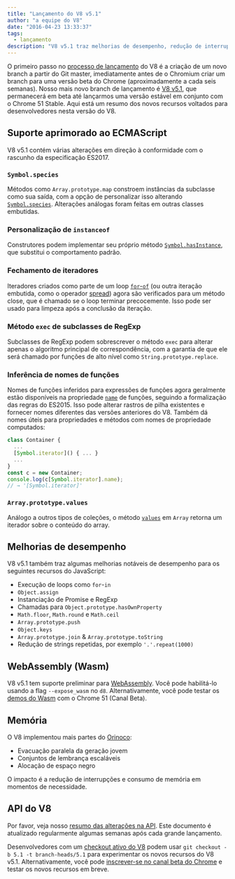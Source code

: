 ```yaml
---
title: "Lançamento do V8 v5.1"
author: "a equipe do V8"
date: "2016-04-23 13:33:37"
tags: 
  - lançamento
description: "V8 v5.1 traz melhorias de desempenho, redução de interrupções e consumo de memória, e maior suporte aos recursos da linguagem ECMAScript."
---
```

O primeiro passo no [processo de lançamento](/docs/release-process) do V8 é a criação de um novo branch a partir do Git master, imediatamente antes de o Chromium criar um branch para uma versão beta do Chrome (aproximadamente a cada seis semanas). Nosso mais novo branch de lançamento é [V8 v5.1](https://chromium.googlesource.com/v8/v8.git/+log/branch-heads/5.1), que permanecerá em beta até lançarmos uma versão estável em conjunto com o Chrome 51 Stable. Aqui está um resumo dos novos recursos voltados para desenvolvedores nesta versão do V8.

<!--truncate-->
## Suporte aprimorado ao ECMAScript

V8 v5.1 contém várias alterações em direção à conformidade com o rascunho da especificação ES2017.

### `Symbol.species`

Métodos como `Array.prototype.map` constroem instâncias da subclasse como sua saída, com a opção de personalizar isso alterando [`Symbol.species`](https://developer.mozilla.org/en-US/docs/Web/JavaScript/Reference/Global_Objects/Symbol/species). Alterações análogas foram feitas em outras classes embutidas.

### Personalização de `instanceof`

Construtores podem implementar seu próprio método [`Symbol.hasInstance`](https://developer.mozilla.org/en-US/docs/Web/JavaScript/Reference/Global_Objects/Symbol#Other_symbols), que substitui o comportamento padrão.

### Fechamento de iteradores

Iteradores criados como parte de um loop [`for`-`of`](https://developer.mozilla.org/en-US/docs/Web/JavaScript/Reference/Statements/for...of) (ou outra iteração embutida, como o operador [spread](https://developer.mozilla.org/en-US/docs/Web/JavaScript/Reference/Operators/Spread_operator)) agora são verificados para um método close, que é chamado se o loop terminar precocemente. Isso pode ser usado para limpeza após a conclusão da iteração.

### Método `exec` de subclasses de RegExp

Subclasses de RegExp podem sobrescrever o método `exec` para alterar apenas o algoritmo principal de correspondência, com a garantia de que ele será chamado por funções de alto nível como `String.prototype.replace`.

### Inferência de nomes de funções

Nomes de funções inferidos para expressões de funções agora geralmente estão disponíveis na propriedade [`name`](https://developer.mozilla.org/en-US/docs/Web/JavaScript/Reference/Global_Objects/Function/name) de funções, seguindo a formalização das regras do ES2015. Isso pode alterar rastros de pilha existentes e fornecer nomes diferentes das versões anteriores do V8. Também dá nomes úteis para propriedades e métodos com nomes de propriedade computados:

```js
class Container {
  ...
  [Symbol.iterator]() { ... }
  ...
}
const c = new Container;
console.log(c[Symbol.iterator].name);
// → '[Symbol.iterator]'
```

### `Array.prototype.values`

Análogo a outros tipos de coleções, o método [`values`](https://developer.mozilla.org/en-US/docs/Web/JavaScript/Reference/Global_Objects/Array/values) em `Array` retorna um iterador sobre o conteúdo do array.

## Melhorias de desempenho

V8 v5.1 também traz algumas melhorias notáveis de desempenho para os seguintes recursos do JavaScript:

- Execução de loops como `for`-`in`
- `Object.assign`
- Instanciação de Promise e RegExp
- Chamadas para `Object.prototype.hasOwnProperty`
- `Math.floor`, `Math.round` e `Math.ceil`
- `Array.prototype.push`
- `Object.keys`
- `Array.prototype.join` & `Array.prototype.toString`
- Redução de strings repetidas, por exemplo `'.'.repeat(1000)`

## WebAssembly (Wasm)

V8 v5.1 tem suporte preliminar para [WebAssembly](/blog/webassembly-experimental). Você pode habilitá-lo usando a flag `--expose_wasm` no `d8`. Alternativamente, você pode testar os [demos do Wasm](https://webassembly.github.io/demo/) com o Chrome 51 (Canal Beta).

## Memória

O V8 implementou mais partes do [Orinoco](/blog/orinoco):

- Evacuação paralela da geração jovem
- Conjuntos de lembrança escaláveis
- Alocação de espaço negro

O impacto é a redução de interrupções e consumo de memória em momentos de necessidade.

## API do V8

Por favor, veja nosso [resumo das alterações na API](https://bit.ly/v8-api-changes). Este documento é atualizado regularmente algumas semanas após cada grande lançamento.

Desenvolvedores com um [checkout ativo do V8](https://v8.dev/docs/source-code#using-git) podem usar `git checkout -b 5.1 -t branch-heads/5.1` para experimentar os novos recursos do V8 v5.1. Alternativamente, você pode [inscrever-se no canal beta do Chrome](https://www.google.com/chrome/browser/beta.html) e testar os novos recursos em breve.

